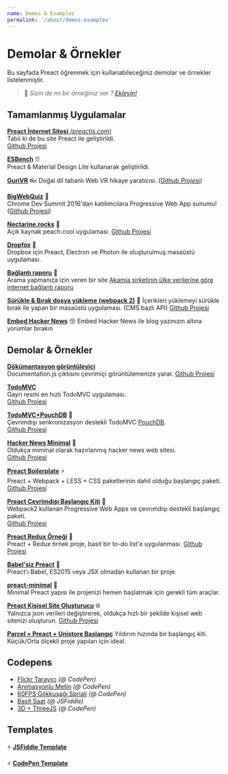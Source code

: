 ```yaml
---
name: Demos & Examples
permalink: '/about/demos-examples'
---
```


# Demolar & Örnekler

Bu sayfada Preact öğrenmek için kullanabileceğiniz demolar ve örnekler listelenmiştir.

> :information_desk_person: _Sizin de mi bir örneğiniz var ?
> [Ekleyin!](https://github.com/preactjs/preact-www/blob/master/content/tr/about/demos-examples.md)_


## Tamamlanmış Uygulamalar

[**Preact İnternet Sitesi** _(preactjs.com)_](https://preactjs.com)  
Tabii ki de bu site Preact ile geliştirildi.  
[Github Projesi](https://github.com/preactjs/preact-www)

**[ESBench](http://esbench.com)** :alarm_clock:  
Preact & Material Design Lite kullanarak geliştirildi.

[**GuriVR**](https://gurivr.com) :eyeglasses:
Doğal dil tabanlı Web VR hikaye yaratıcısı. 
_([Github Projesi](https://github.com/opennewslabs/guri-vr))_

[**BigWebQuiz**](https://bigwebquiz.com) :game_die:  
Chrome Dev Summit 2016'dan katılımcılara Progressive Web App sunumu!  
([Github Projesi](https://github.com/jakearchibald/big-web-quiz))

**[Nectarine.rocks](http://nectarine.rocks)** :peach:  
Açık kaynak peach.cool uygulaması.
[Github Projesi](https://github.com/developit/nectarine)

**[Dropfox](https://github.com/developit/dropfox)** :wolf:  
Dropbox için Preact, Electron ve Photon ile oluşturulmuş masaüstü uygulaması.

**[Bağlantı raporu](https://cindex.co)** :iphone:  
Arama yapmanıza izin veren bir site [Akamia şirketinin ülke verilerine göre internet bağlantı raporu](https://content.akamai.com/PG7010-Q2-2016-SOTI-Connectivity-Report.html)

**[Sürükle & Bırak dosya yükleme (webpack 2)](https://contentful-labs.github.io/file-upload-example/)** :rocket:
İçerikleri yüklemeyi sürükle bırak ile yapan bir masaüstü uygulaması. (CMS bazlı API)
[Github Projesi](https://github.com/contentful-labs/file-upload-example)

**[Embed Hacker News](https://github.com/TXTPEN/hn)** :kissing_closed_eyes:
Embed Hacker News ile blog yazınızın altına yorumlar bırakın

## Demolar & Örnekler

**[Dökümantasyon görüntüleyici](https://documentation-viewer.firebaseapp.com)**  
Documentation.js çıktısını çevrimiçi görüntülemenize yarar.
[Github Projesi](https://github.com/developit/documentation-viewer)

**[TodoMVC](http://developit.github.io/preact-todomvc/)**  
Gayri resmi en hızlı TodoMVC uygulaması.  
[Github Projesi](https://github.com/developit/preact-todomvc)

**[TodoMVC+PouchDB](http://katopz.github.io/preact-todomvc-pouchdb/)** :floppy_disk:  
Çevrimdışı senkronizasyon destekli TodoMVC [PouchDB](https://pouchdb.com/).  
[Github Projesi](https://github.com/katopz/preact-todomvc-pouchdb)

**[Hacker News Minimal](https://developit.github.io/hn_minimal/)** :newspaper:  
Oldukça miminal olarak hazırlanmış hacker news web sitesi.  
[Github Projesi](https://github.com/developit/hn_minimal)

**[Preact Boilerplate](https://preact-boilerplate.surge.sh)** :zap:  
Preact + Webpack + LESS + CSS paketlerinin dahil olduğu başlangıç paketi. 
[Github Projesi](https://github.com/developit/preact-boilerplate)

**[Preact Çevrimdışı Başlangıç Kiti](https://preact-starter.now.sh)** :100:  
Webpack2 kullanan Progressive Web Apps ve çevrımdışı destekli başlangıç paketi.  
[Github Projesi](https://github.com/lukeed/preact-starter)

**[Preact Redux Örneği](https://preact-redux-example.surge.sh)** :repeat:  
Preact + Redux örnek proje, basit bir to-do list'e uygulanması. 
[Github Projesi](https://github.com/developit/preact-redux-example)

**[Babel'siz Preact](https://github.com/developit/preact-without-babel)** :horse:  
Preact'ı Babel, ES2015 veya JSX olmadan kullanan bir proje.

**[preact-minimal](https://github.com/aganglada/preact-minimal)** :rocket:  
Minimal Preact yapısı ile projenizi hemen başlatmak için gerekli tüm araçlar.

**[Preact Kişisel Site Oluşturucu](https://thomaswood.me/)** :globe_with_meridians:  
Yalnızca json verileri değiştirerek, oldukça hızlı bir şekilde kişisel web sitenizi oluşturun.
[Github Projesi](https://github.com/tomasswood/preact-homepage-generator)

**[Parcel + Preact + Unistore Başlangıç](https://github.com/hwclass/parcel-preact-unistore-starter)**
Yıldırım hızında bir başlangıç kiti. Küçük/Orta ölçekli proje yapıları için ideal.

## Codepens

- [Flickr Tarayıcı](http://codepen.io/developit/full/VvMZwK/) _(@ CodePen)_
- [Animasyonlu Metin](http://codepen.io/developit/full/LpNOdm/) _(@ CodePen)_
- [60FPS Gökkuşağı Spriali](http://codepen.io/developit/full/xGoagz/) _(@ CodePen)_
- [Basit Saat](http://jsfiddle.net/developit/u9m5x0L7/embedded/result,js/) _(@ JSFiddle)_
- [3D + ThreeJS](http://codepen.io/developit/pen/PPMNjd?editors=0010) _(@ CodePen)_

## Templates

:zap: [**JSFiddle Template**](https://jsfiddle.net/developit/rs6zrh5f/embedded/result/)

:zap: [**CodePen Template**](http://codepen.io/developit/pen/pgaROe?editors=0010)
